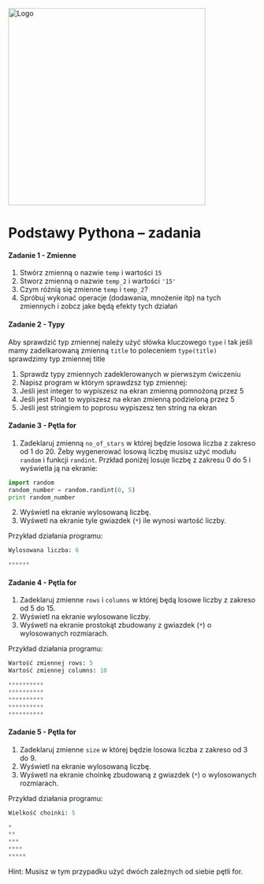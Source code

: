 <img alt="Logo" src="http://coderslab.pl/svg/logo-coderslab.svg" width="400">

#  Podstawy Pythona &ndash; zadania

#### Zadanie 1 - Zmienne
1. Stwórz zmienną o nazwie `temp` i wartości `15`
2. Stworz zmienną o nazwie `temp_2` i wartości `'15'`
3. Czym różnią się zmienne `temp` i `temp_2`?
4. Spróbuj wykonać operacje (dodawania, mnożenie itp) na tych zmiennych i zobcz jake będą efekty tych działań

#### Zadanie 2 - Typy
Aby sprawdzić typ zmiennej należy użyć słówka kluczowego `type`
i tak jeśli mamy zadelkarowaną zmienną `title` to poleceniem `type(title)` sprawdzimy typ zmiennej title

1. Sprawdz typy zmiennych zadeklerowanych w pierwszym ćwiczeniu
2. Napisz program w którym sprawdzsz typ zmiennej:
  1. Jeśli jest integer to wypiszesz na ekran zmienną pomnożoną przez 5
  2. Jeśli jest Float to wypiszesz na ekran zmienną podzieloną przez 5
  3. Jeśli jest stringiem to poprosu wypiszesz ten string na ekran

#### Zadanie 3 - Pętla for
1. Zadeklaruj zmienną `no_of_stars` w której będzie losowa liczba z zakreso od 1 do 20. Żeby wygenerować losową liczbę musisz użyć modułu `random` i funkcji `randint`. Przkład poniżej losuje liczbę z zakresu 0 do 5 i wyświetla ją na ekranie:
```python
import random
random_number = random.randint(0, 5)
print random_number
```
2. Wyświetl na ekranie wylosowaną liczbę.
3. Wyśwetl na ekranie tyle gwiazdek (`*`) ile wynosi wartość liczby. 

Przykład działania programu:
```python
Wylosowana liczba: 6

******
```
#### Zadanie 4 - Pętla for
1. Zadeklaruj zmienne `rows` i `columns` w której będą losowe liczby z zakreso od 5 do 15.
2. Wyświetl na ekranie wylosowane liczby.
3. Wyśwetl na ekranie prostokąt zbudowany z gwiazdek (`*`) o wylosowanych rozmiarach. 

Przykład działania programu:
```python
Wartość zmiennej rows: 5
Wartość zmiennej columns: 10

**********
**********
**********
**********
**********
```

#### Zadanie 5 - Pętla for
1. Zadeklaruj zmienne `size` w której będzie losowa liczba z zakreso od 3 do 9.
2. Wyświetl na ekranie wylosowaną liczbę.
3. Wyśwetl na ekranie choinkę zbudowaną z gwiazdek (`*`) o wylosowanych rozmiarach. 

Przykład działania programu:
```python
Wielkość choinki: 5

*
**
***
****
*****
```

Hint: 
Musisz w tym przypadku użyć dwóch zależnych od siebie pętli for. 

